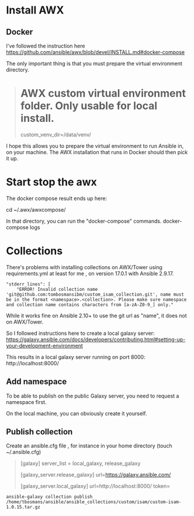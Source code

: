 # Install AWX

## Docker

I've followed the instruction here https://github.com/ansible/awx/blob/devel/INSTALL.md#docker-compose

The only important thing is that you must prepare the virtual environment directory.
> # AWX custom virtual environment folder. Only usable for local install.
> custom_venv_dir=/data/venv/

I hope this allows you to prepare the virtual environment to run Ansible in, on your machine.
The AWX installation that runs in Docker should then pick it up.




# Start stop the awx
The docker compose result ends up here:

cd ~/.awx/awxcompose/

In that directory, you can run the "docker-compose" commands.
docker-compose logs


# Collections

There's problems with installing collections on AWX/Tower using requirements.yml at least for me , on version 17.0.1 with Ansible 2.9.17.

```
"stderr_lines": [
    "ERROR! Invalid collection name 'git@github.com:tombosmansibm/custom_isam_collection.git', name must be in the format <namespace>.<collection>. Please make sure namespace and collection name contains characters from [a-zA-Z0-9_] only."
```

While it works fine on Ansible 2.10+ to use the git url as "name", it does not on AWX/Tower.

So I followed instructions here to create a local galaxy server:
https://galaxy.ansible.com/docs/developers/contributing.html#setting-up-your-development-environment

This results in a local galaxy server running on port 8000: http://localhost:8000/

## Add namespace
To be able to publish on the public Galaxy server, you need to request a namespace first.

On the local machine, you can obviously create it yourself.

## Publish collection

Create an ansible.cfg file , for instance in your home directory (touch ~/.ansible.cfg)

> [galaxy]
> server_list = local_galaxy, release_galaxy
> 
> [galaxy_server.release_galaxy]
> url=https://galaxy.ansible.com/
> 
> [galaxy_server.local_galaxy]
> url=http://localhost:8000/
> token=<token>

````
ansible-galaxy collection publish /home/tbosmans/ansible/ansible_collections/custom/isam/custom-isam-1.0.15.tar.gz
````